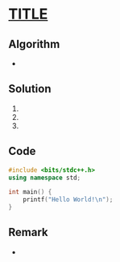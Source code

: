 [TITLE](https://127.0.0.1)
=====
Algorithm
-----
* 

Solution
-----
1. 
2. 
3. 

Code
-----

```cpp
#include <bits/stdc++.h>
using namespace std;

int main() {
	printf("Hello World!\n");
}
```

Remark
-----
* 